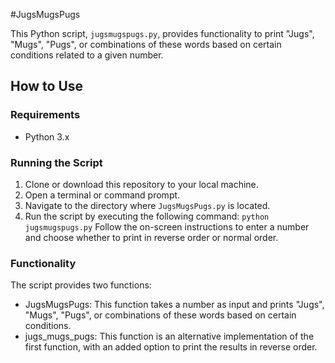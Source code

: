 #JugsMugsPugs

This Python script, `jugsmugspugs.py`, provides functionality to print "Jugs", "Mugs", "Pugs", or combinations of these words based on certain conditions related to a given number.

## How to Use

### Requirements
- Python 3.x

### Running the Script

1. Clone or download this repository to your local machine.
2. Open a terminal or command prompt.
3. Navigate to the directory where `JugsMugsPugs.py` is located.
4. Run the script by executing the following command:
   ``` python jugsmugspugs.py ```
Follow the on-screen instructions to enter a number and choose whether to print in reverse order or normal order.

### Functionality
The script provides two functions:
- JugsMugsPugs: This function takes a number as input and prints "Jugs", "Mugs", "Pugs", or combinations of these words based on certain conditions.
- jugs_mugs_pugs: This function is an alternative implementation of the first function, with an added option to print the results in reverse order.
